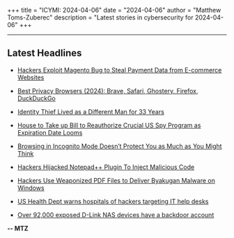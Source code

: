 +++
title = "ICYMI: 2024-04-06"
date = "2024-04-06"
author = "Matthew Toms-Zuberec"
description = "Latest stories in cybersecurity for 2024-04-06"
+++

---------------------------------------------------------------------------
## Latest Headlines
- [Hackers Exploit Magento Bug to Steal Payment Data from E-commerce Websites](https://thehackernews.com/2024/04/hackers-exploit-magento-bug-to-steal.html)

- [Best Privacy Browsers (2024): Brave, Safari, Ghostery, Firefox, DuckDuckGo](https://www.wired.com/story/privacy-browsers-duckduckgo-ghostery-brave/)

- [Identity Thief Lived as a Different Man for 33 Years](https://www.wired.com/story/identity-thief-lived-as-a-different-man-for-33-years/)

- [House to Take up Bill to Reauthorize Crucial US Spy Program as Expiration Date Looms](https://www.securityweek.com/house-to-take-up-bill-to-reauthorize-crucial-us-spy-program-as-expiration-date-looms/)

- [Browsing in Incognito Mode Doesn’t Protect You as Much as You Might Think](https://www.securityweek.com/browsing-in-incognito-mode-doesnt-protect-you-as-much-as-you-might-think/)

- [Hackers Hijacked Notepad++ Plugin To Inject Malicious Code](https://cybersecuritynews.com/hackers-hijacked-notepad-plugin/)

- [Hackers Use Weaponized PDF Files to Deliver Byakugan Malware on Windows](https://cybersecuritynews.com/hackers-weaponized-pdf-files/)

- [US Health Dept warns hospitals of hackers targeting IT help desks](https://www.bleepingcomputer.com/news/security/us-health-dept-warns-hospitals-of-hackers-targeting-it-help-desks/)

- [Over 92,000 exposed D-Link NAS devices have a backdoor account](https://www.bleepingcomputer.com/news/security/over-92-000-exposed-d-link-nas-devices-have-a-backdoor-account/)

**-- MTZ**